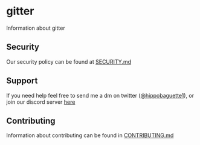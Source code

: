 # gitter
Information about gitter


## Security
Our security policy can be found at [SECURITY.md](https://github.com/gitteraction/gitter/blob/main/SECURITY.md)

## Support
If you need help feel free to send me a dm on twitter ([@hippobaguette1](https://twitter.com/hippobaguette1)), or join our discord server [here](https://discord.gg/n7EQSvGPax)

## Contributing
Information about contributing can be found in [CONTRIBUTING.md](https://github.com/gitteraction/gitter/blob/main/CONTRIBUTING.md)
